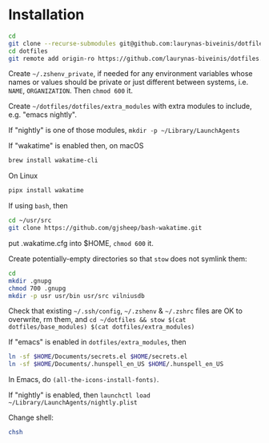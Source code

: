 # Installation

```sh
cd
git clone --recurse-submodules git@github.com:laurynas-biveinis/dotfiles.git
cd dotfiles
git remote add origin-ro https://github.com/laurynas-biveinis/dotfiles.git
```

Create `~/.zshenv_private`, if needed for any environment variables whose names
or values should be private or just different between systems, i.e. `NAME`,
`ORGANIZATION`. Then `chmod 600` it.

Create `~/dotfiles/dotfiles/extra_modules` with extra modules to include, e.g.
"emacs nightly".

If "nightly" is one of those modules, `mkdir -p ~/Library/LaunchAgents`

If "wakatime" is enabled then, on macOS

```sh
brew install wakatime-cli
```

On Linux

```sh
pipx install wakatime
```

If using `bash`, then

```sh
cd ~/usr/src
git clone https://github.com/gjsheep/bash-wakatime.git
```

put .wakatime.cfg into $HOME, `chmod 600` it.


Create potentially-empty directories so that `stow` does not symlink them:

```sh
cd
mkdir .gnupg
chmod 700 .gnupg
mkdir -p usr usr/bin usr/src vilniusdb
```

Check that existing `~/.ssh/config`, `~/.zshenv` & `~/.zshrc` files are OK to
overwrite, rm them, and
`cd ~/dotfiles && stow $(cat dotfiles/base_modules) $(cat dotfiles/extra_modules)`

If "emacs" is enabled in `dotfiles/extra_modules`, then

```sh
ln -sf $HOME/Documents/secrets.el $HOME/secrets.el
ln -sf $HOME/Documents/.hunspell_en_US $HOME/.hunspell_en_US
```

In Emacs, do `(all-the-icons-install-fonts)`.

If "nightly" is enabled, then `launchctl load ~/Library/LaunchAgents/nightly.plist`


Change shell:

```sh
chsh
```
